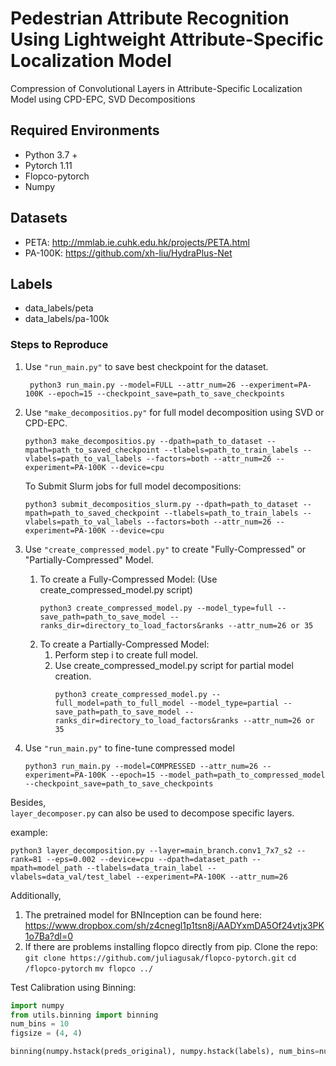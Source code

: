 # Pedestrian Attribute Recognition Using Lightweight Attribute-Specific Localization Model
Compression of  Convolutional Layers in Attribute-Specific Localization Model using CPD-EPC, SVD Decompositions

## **Required Environments**
* Python 3.7 +
* Pytorch 1.11
* Flopco-pytorch 
* Numpy

## **Datasets**

* PETA: http://mmlab.ie.cuhk.edu.hk/projects/PETA.html
* PA-100K: https://github.com/xh-liu/HydraPlus-Net

## Labels 
* data_labels/peta
* data_labels/pa-100k

### **Steps to Reproduce**
1. Use `"run_main.py"` to save best checkpoint for the dataset. <br />
   ```
    python3 run_main.py --model=FULL --attr_num=26 --experiment=PA-100K --epoch=15 --checkpoint_save=path_to_save_checkpoints
   ```

2. Use `"make_decompositios.py"` for full model decomposition using SVD or CPD-EPC. <br />
   ```
   python3 make_decompositios.py --dpath=path_to_dataset --mpath=path_to_saved_checkpoint --tlabels=path_to_train_labels --vlabels=path_to_val_labels --factors=both --attr_num=26 --experiment=PA-100K --device=cpu
   ```
   To Submit Slurm jobs for full model decompositions:
   ```
   python3 submit_decompositios_slurm.py --dpath=path_to_dataset --mpath=path_to_saved_checkpoint --tlabels=path_to_train_labels --vlabels=path_to_val_labels --factors=both --attr_num=26 --experiment=PA-100K --device=cpu
   ```

4. Use `"create_compressed_model.py"` to create "Fully-Compressed" or "Partially-Compressed" Model.
   
   1. To create a Fully-Compressed Model:
      (Use create_compressed_model.py script)
      ```
      python3 create_compressed_model.py --model_type=full --save_path=path_to_save_model --ranks_dir=directory_to_load_factors&ranks --attr_num=26 or 35
      ```
   2. To create a Partially-Compressed Model:
      1. Perform step i to create full model.
      2. Use create_compressed_model.py script for partial model creation. <br />
           ```
           python3 create_compressed_model.py --full_model=path_to_full_model --model_type=partial --save_path=path_to_save_model --ranks_dir=directory_to_load_factors&ranks --attr_num=26 or 35
           ```

5. Use `"run_main.py"` to fine-tune compressed model <br />
   ``` 
   python3 run_main.py --model=COMPRESSED --attr_num=26 --experiment=PA-100K --epoch=15 --model_path=path_to_compressed_model --checkpoint_save=path_to_save_checkpoints
   ```

Besides,<br />
`layer_decomposer.py` can also be used to decompose specific layers. <br />

example:
```
python3 layer_decomposition.py --layer=main_branch.conv1_7x7_s2 --rank=81 --eps=0.002 --device=cpu --dpath=dataset_path --mpath=model_path --tlabels=data_train_label --vlabels=data_val/test_label --experiment=PA-100K --attr_num=26
```
Additionally,
1. The pretrained model for BNInception can be found here: https://www.dropbox.com/sh/z4cnegl1p1tsn8j/AADYxmDA5Of24vtjx3PK1o7Ba?dl=0
2. If there are problems installing flopco directly from pip. Clone the repo: `git clone https://github.com/juliagusak/flopco-pytorch.git`
`cd /flopco-pytorch` `mv flopco ../` 

Test Calibration using Binning:
```python
import numpy
from utils.binning import binning 
num_bins = 10
figsize = (4, 4)

binning(numpy.hstack(preds_original), numpy.hstack(labels), num_bins=num_bins, savename="calibrated_compressed_network.png", figsize=figsize, title="Histogram Binning_PA-100K(Compressed-Caliberated)")
```
